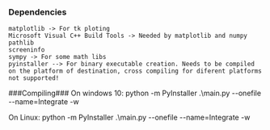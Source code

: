 ### Dependencies ###
    matplotlib -> For tk ploting
    Microsoft Visual C++ Build Tools -> Needed by matplotlib and numpy
    pathlib
    screeninfo
    sympy -> For some math libs
    pyinstaller --> For binary executable creation. Needs to be compiled on the platform of destination, cross compiling for diferent platforms not supported!

###Compiling###
On windows 10:
    python -m PyInstaller .\main.py --onefile --name=Integrate -w

On Linux:
    python -m PyInstaller .\main.py --onefile --name=Integrate -w
